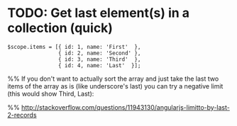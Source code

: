 # TODO: Get last element(s) in a collection (quick)





~~~
$scope.items = [{ id: 1, name: 'First'  },
                { id: 2, name: 'Second' },
                { id: 3, name: 'Third'  },
                { id: 4, name: 'Last'  }];
~~~

%% If you don't want to actually sort the array and just take the last two items of the array as is (like underscore's last) you can try a negative limit (this would show Third, Last):

%% http://stackoverflow.com/questions/11943130/angularjs-limitto-by-last-2-records

<div ng-repeat="item in items | limitTo:-2">